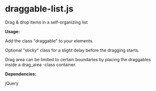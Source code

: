 # draggable-list.js
Drag &amp; drop items in a self-organizing list

**Usage:**

Add the class "draggable" to your elements.

Optional "sticky" class for a slight delay before the dragging starts.

Drag area can be limited to certain boundaries by placing the draggables inside a drag_area -class container.


**Dependencies:**

jQuery
